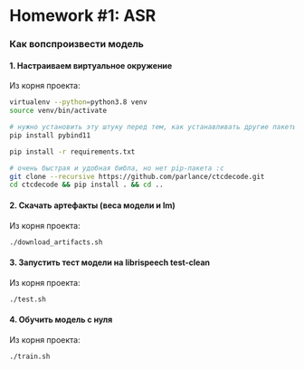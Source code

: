 # Homework #1: ASR

### Как вопспроизвести модель

#### 1. Настраиваем виртуальное окружение
Из корня проекта:
```bash
virtualenv --python=python3.8 venv
source venv/bin/activate

# нужно установить эту штуку перед тем, как устанавливать другие пакеты
pip install pybind11

pip install -r requirements.txt

# очень быстрая и удобная библа, но нет pip-пакета :c
git clone --recursive https://github.com/parlance/ctcdecode.git
cd ctcdecode && pip install . && cd ..
```

#### 2. Скачать артефакты (веса модели и lm)
Из корня проекта:
```bash
./download_artifacts.sh
```

#### 3. Запустить тест модели на librispeech test-clean
Из корня проекта:
```bash
./test.sh
```

#### 4. Обучить модель с нуля
Из корня проекта:
```bash
./train.sh
```
